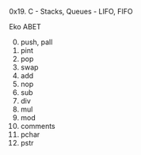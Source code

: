 0x19. C - Stacks, Queues - LIFO, FIFO

Eko ABET

0. push, pall
1. pint
2. pop
3. swap
4. add
5. nop
6. sub
7. div
8. mul
9. mod
10. comments
11. pchar
12. pstr


